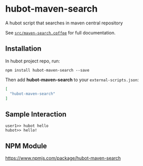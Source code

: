 # hubot-maven-search

A hubot script that searches in maven central repository

See [`src/maven-search.coffee`](src/maven-search.coffee) for full documentation.

## Installation

In hubot project repo, run:

`npm install hubot-maven-search --save`

Then add **hubot-maven-search** to your `external-scripts.json`:

```json
[
  "hubot-maven-search"
]
```

## Sample Interaction

```
user1>> hubot hello
hubot>> hello!
```

## NPM Module

https://www.npmjs.com/package/hubot-maven-search
